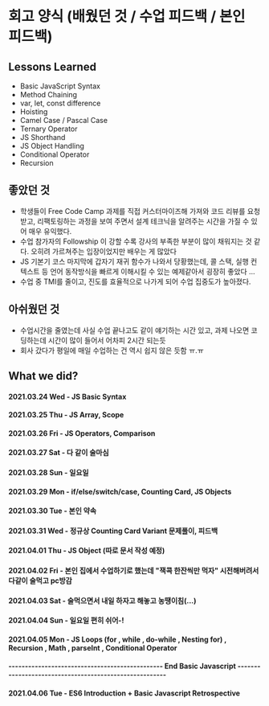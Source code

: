 # 회고 양식 (배웠던 것 / 수업 피드백 / 본인 피드백)

## Lessons Learned
- Basic JavaScript Syntax
- Method Chaining
- var, let, const difference
- Hoisting
- Camel Case / Pascal Case
- Ternary Operator
- JS Shorthand
- JS Object Handling
- Conditional Operator
- Recursion

## 좋았던 것
- 학생들이 Free Code Camp 과제를 직접 커스터마이즈해 가져와 코드 리뷰를 요청받고, 리팩토링하는 과정을 보여 주면서 설계 테크닉을 알려주는 시간을 가질 수 있어 매우 유익했다.
- 수업 참가자의 Followship 이 강할 수록 강사의 부족한 부분이 많이 채워지는 것 같다. 오히려 가르쳐주는 입장이었지만 배우는 게 많았다
- JS 기본기 코스 마지막에 갑자기 재귀 함수가 나와서 당황했는데, 콜 스택, 실행 컨텍스트 등 언어 동작방식을 빠르게 이해시킬 수 있는 예제같아서 굉장히 좋았다 ...
- 수업 중 TMI를 줄이고, 진도를 효율적으로 나가게 되어 수업 집중도가 높아졌다.

## 아쉬웠던 것
- 수업시간을 줄였는데 사실 수업 끝나고도 같이 얘기하는 시간 있고, 과제 나오면 코딩하는데 시간이 많이 들어서 어차피 2시간 되는듯
- 회사 갔다가 평일에 매일 수업하는 건 역시 쉽지 않은 듯함 ㅠ.ㅠ

## What we did?

#### 2021.03.24 Wed - JS Basic Syntax
#### 2021.03.25 Thu - JS Array, Scope
#### 2021.03.26 Fri - JS Operators, Comparison
#### 2021.03.27 Sat - 다 같이 술마심
#### 2021.03.28 Sun - 일요일
#### 2021.03.29 Mon - if/else/switch/case, Counting Card, JS Objects
#### 2021.03.30 Tue - 본인 약속
#### 2021.03.31 Wed - 정규상 Counting Card Variant 문제풀이, 피드백
#### 2021.04.01 Thu - JS Object (따로 문서 작성 예정)
#### 2021.04.02 Fri - 본인 집에서 수업하기로 했는데 "잭콕 한잔씩만 먹자" 시전해버려서 다같이 술먹고 pc방감
#### 2021.04.03 Sat - 술먹으면서 내일 하자고 해놓고 농땡이침(...)
#### 2021.04.04 Sun - 일요일 편히 쉬어-!
#### 2021.04.05 Mon - JS Loops (for , while , do-while , Nesting for) , Recursion , Math , parseInt , Conditional Operator
#### ----------------------------------------------- End Basic Javascript -------------------------------------------------------
#### 2021.04.06 Tue - ES6 Introduction + Basic Javascript Retrospective
